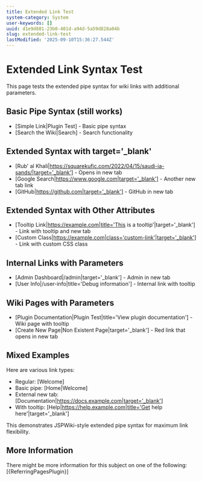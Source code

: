 ```yaml
---
title: Extended Link Test
system-category: System
user-keywords: []
uuid: d1e9d881-23b0-401d-a94d-5a59d828a04b
slug: extended-link-test
lastModified: '2025-09-10T15:36:27.544Z'
---
```

# Extended Link Syntax Test

This page tests the extended pipe syntax for wiki links with additional parameters.

## Basic Pipe Syntax (still works)
* [Simple Link|Plugin Test] - Basic pipe syntax
* [Search the Wiki|Search] - Search functionality

## Extended Syntax with target='_blank'
* [Rub' al Khali|https://squarekufic.com/2022/04/15/saudi-ia-sands/|target='_blank'] - Opens in new tab
* [Google Search|https://www.google.com|target='_blank'] - Another new tab link
* [GitHub|https://github.com|target='_blank'] - GitHub in new tab

## Extended Syntax with Other Attributes
* [Tooltip Link|https://example.com|title='This is a tooltip'|target='_blank'] - Link with tooltip and new tab
* [Custom Class|https://example.com|class='custom-link'|target='_blank'] - Link with custom CSS class

## Internal Links with Parameters
* [Admin Dashboard|/admin|target='_blank'] - Admin in new tab
* [User Info|/user-info|title='Debug information'] - Internal link with tooltip

## Wiki Pages with Parameters
* [Plugin Documentation|Plugin Test|title='View plugin documentation'] - Wiki page with tooltip
* [Create New Page|Non Existent Page|target='_blank'] - Red link that opens in new tab

## Mixed Examples
Here are various link types:
* Regular: [Welcome]
* Basic pipe: [Home|Welcome]  
* External new tab: [Documentation|https://docs.example.com|target='_blank']
* With tooltip: [Help|https://help.example.com|title='Get help here'|target='_blank']

This demonstrates JSPWiki-style extended pipe syntax for maximum link flexibility.

## More Information
There might be more information for this subject on one of the following:
[{ReferringPagesPlugin}]
